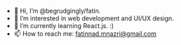- 👋 Hi, I’m @begrudgingly/fatin.
- 👀 I’m interested in web development and UI/UX design.
- 🌱 I’m currently learning React.js. :)
- 📫 How to reach me: fatinnad.mnazri@gmail.com

<!---
begrudgingly/begrudgingly is a ✨ special ✨ repository because its `README.md` (this file) appears on your GitHub profile.
You can click the Preview link to take a look at your changes.
--->
